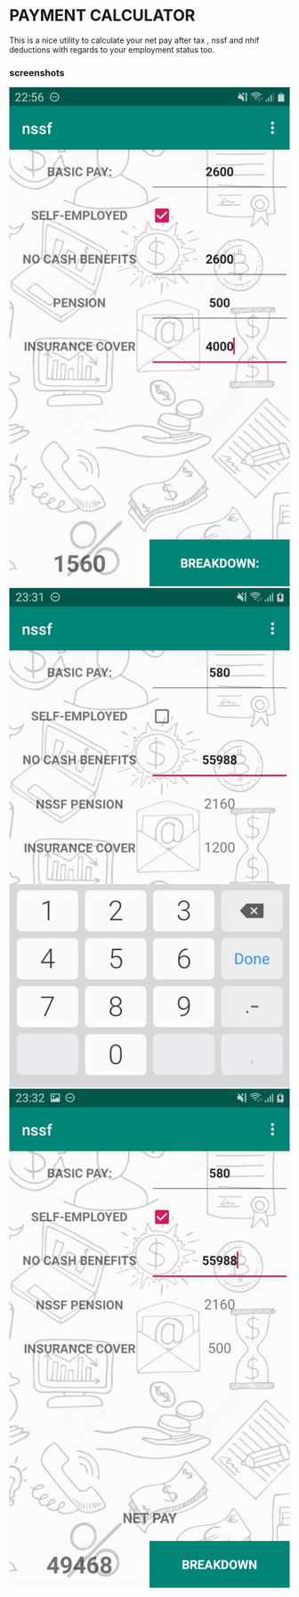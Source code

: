 # PAYMENT CALCULATOR
This is a nice utility to calculate your net pay after tax , nssf and nhif deductions with regards to your employment status too.

### screenshots
<img src="screenshots/Screenshot_1.jpg" />
<img src="screenshots/Screenshot_2.jpg" />
<img src="screenshots/Screenshot_3.jpg" />
